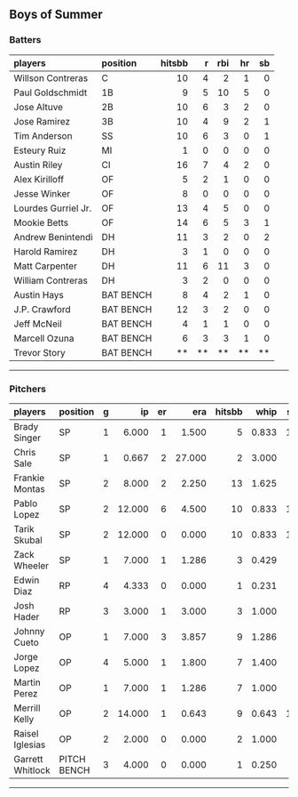 ## Boys of Summer

### Batters

 
|players             |position  | hitsbb|  r| rbi| hr| sb| 
|:-------------------|:---------|------:|--:|---:|--:|--:| 
|Willson Contreras   |C         |     10|  4|   2|  1|  0| 
|Paul Goldschmidt    |1B        |      9|  5|  10|  5|  0| 
|Jose Altuve         |2B        |     10|  6|   3|  2|  0| 
|Jose Ramirez        |3B        |     10|  4|   9|  2|  1| 
|Tim Anderson        |SS        |     10|  6|   3|  0|  1| 
|Esteury Ruiz        |MI        |      1|  0|   0|  0|  0| 
|Austin Riley        |CI        |     16|  7|   4|  2|  0| 
|Alex Kirilloff      |OF        |      5|  2|   1|  0|  0| 
|Jesse Winker        |OF        |      8|  0|   0|  0|  0| 
|Lourdes Gurriel Jr. |OF        |     13|  4|   5|  0|  0| 
|Mookie Betts        |OF        |     14|  6|   5|  3|  1| 
|Andrew Benintendi   |DH        |     11|  3|   2|  0|  2| 
|Harold Ramirez      |DH        |      3|  1|   0|  0|  0| 
|Matt Carpenter      |DH        |     11|  6|  11|  3|  0| 
|William Contreras   |DH        |      3|  2|   0|  0|  0| 
|Austin Hays         |BAT BENCH |      8|  4|   2|  1|  0| 
|J.P. Crawford       |BAT BENCH |     12|  3|   2|  0|  0| 
|Jeff McNeil         |BAT BENCH |      4|  1|   1|  0|  0| 
|Marcell Ozuna       |BAT BENCH |      6|  3|   3|  1|  0| 
|Trevor Story        |BAT BENCH |     **| **|  **| **| **| 


* * *

### Pitchers

 
|players          |position    |  g|     ip| er|    era| hitsbb|  whip| so|  w| sv| 
|:----------------|:-----------|--:|------:|--:|------:|------:|-----:|--:|--:|--:| 
|Brady Singer     |SP          |  1|  6.000|  1|  1.500|      5| 0.833| 12|  0|  0| 
|Chris Sale       |SP          |  1|  0.667|  2| 27.000|      2| 3.000|  0|  0|  0| 
|Frankie Montas   |SP          |  2|  8.000|  2|  2.250|     13| 1.625|  9|  1|  0| 
|Pablo Lopez      |SP          |  2| 12.000|  6|  4.500|     10| 0.833| 17|  1|  0| 
|Tarik Skubal     |SP          |  2| 12.000|  0|  0.000|     10| 0.833| 11|  1|  0| 
|Zack Wheeler     |SP          |  1|  7.000|  1|  1.286|      3| 0.429|  6|  0|  0| 
|Edwin Diaz       |RP          |  4|  4.333|  0|  0.000|      1| 0.231|  8|  0|  3| 
|Josh Hader       |RP          |  3|  3.000|  1|  3.000|      3| 1.000|  4|  1|  1| 
|Johnny Cueto     |OP          |  1|  7.000|  3|  3.857|      9| 1.286|  0|  0|  0| 
|Jorge Lopez      |OP          |  4|  5.000|  1|  1.800|      7| 1.400|  4|  1|  2| 
|Martin Perez     |OP          |  1|  7.000|  1|  1.286|      7| 1.000|  6|  1|  0| 
|Merrill Kelly    |OP          |  2| 14.000|  1|  0.643|      9| 0.643| 12|  2|  0| 
|Raisel Iglesias  |OP          |  2|  2.000|  0|  0.000|      2| 1.000|  1|  0|  0| 
|Garrett Whitlock |PITCH BENCH |  3|  4.000|  0|  0.000|      1| 0.250|  6|  0|  1| 


* * *


